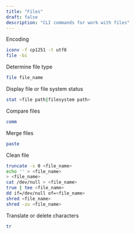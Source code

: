 ```yaml
---
title: "Files"
draft: false
description: "CLI commands for work with files"
---
```


Encoding

```bash
iconv -f cp1251 -t utf8
file -bi
```

Determine file type

```bash
file file_name
```

Display file or file system status

```bash
stat <file path|filesystem path>
```

Compare files

```bash
comm
```

Merge files

```bash
paste
```

Clean file

```bash
truncate -s 0 <file_name>
echo '' > <file_name>
> <file_name>
cat /dev/null > <file_name>
true | tee <file_name>
dd if=/dev/null of=<file_name>
shred <file_name>
shred -zu <file_name>
```

Translate or delete characters

```bash
tr
```
